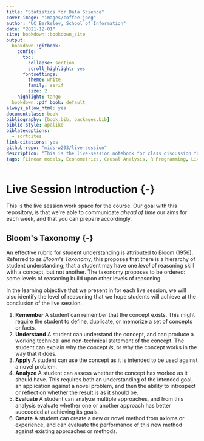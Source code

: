 ```yaml
---
title: "Statistics for Data Science"
cover-image: "images/coffee.jpeg"
author: "UC Berkeley, School of Information"
date: "2021-12-01"
site: bookdown::bookdown_site
output: 
  bookdown::gitbook:
    config:
      toc:
        collapse: section
        scroll_highlight: yes
      fontsettings:
        theme: white
        family: serif
        size: 2
    highlight: tango
  bookdown::pdf_book: default
always_allow_html: yes
documentclass: book
bibliography: [book.bib, packages.bib]
biblio-style: apalike
biblatexoptions:
  - sortcites
link-citations: yes
github-repo: "mids-w203/live-session"
description: "This is the live-session notebook for class discussion for the UC Berkeley School of Information, Masters in Data Science course called *Statistics for Data Science*."
tags: [Linear models, Econometrics, Causal Analysis, R Programming, Live Session Discussion]
---
```


# Live Session Introduction {-}

This is the live session work space for the course. Our goal with this repository, is that we're able to communicate *ahead of time* our aims for each week, and that you can prepare accordingly. 

## Bloom's Taxonomy {-}

An effective rubric for student understanding is attributed to Bloom (1956). Referred to as *Bloom's Taxonomy*, this proposes that there is a hierarchy of student understanding; that a student may have one *level* of reasoning skill with a concept, but not another. The taxonomy proposes to be ordered: some levels of reasoning build upon other levels of reasoning. 

In the learning objective that we present in for each live session, we will also identify the level of reasoning that we hope students will achieve at the conclusion of the live session. 

1. **Remember** A student can remember that the concept exists. This might require the student to define, duplicate, or memorize a set of concepts or facts.
2. **Understand** A student can understand the concept, and can produce a working technical and non-technical statement of the concept. The student can explain why the concept *is*, or why the concept works in the way that it does.
3. **Apply** A student can use the concept as it is intended to be used against a novel problem. 
4. **Analyze** A student can assess whether the concept has worked as it should have. This requires both an understanding of the intended goal, an application against a novel problem, and then the ability to introspect or reflect on whether the result is as it should be. 
5. **Evaluate** A student can analyze multiple approaches, and from this analysis evaluate whether one or another approach has better succeeded at achieving its goals. 
6. **Create** A student can create a new or novel method from axioms or experience, and can evaluate the performance of this new method against existing approaches or methods. 
